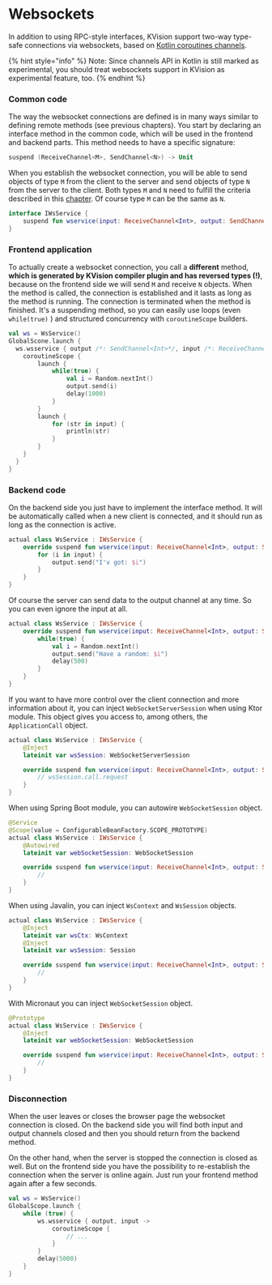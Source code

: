 # Websockets

In addition to using RPC-style interfaces, KVision support two-way type-safe connections via websockets, based on [Kotlin coroutines channels](https://kotlinlang.org/docs/reference/coroutines/channels.html). 

{% hint style="info" %}
Note: Since channels API in Kotlin is still marked as experimental, you should treat websockets support in KVision as experimental feature, too.
{% endhint %}

### Common code

The way the websocket connections are defined is in many ways similar to defining remote methods \(see previous chapters\). You start by declaring an interface method in the common code, which will be used in the frontend and backend parts. This method needs to have a specific signature:

```kotlin
suspend (ReceiveChannel<M>, SendChannel<N>) -> Unit
```

When you establish the websocket connection, you will be able to send objects of type `M` from the client to the server and send objects of type `N` from the server to the client. Both types `M` and `N` need to  fulfill the criteria described in this [chapter](common-code.md#method-parameters-and-return-value-must-be-of-supported-types). Of course type `M` can be the same as `N`.

```kotlin
interface IWsService {
    suspend fun wservice(input: ReceiveChannel<Int>, output: SendChannel<String>) {}
}
```

### Frontend application

To actually create a websocket connection, you call a **different** method, **which is generated by KVision compiler plugin and has reversed types \(!\)**, because on the frontend side we will send `M` and receive `N` objects. When the method is called, the connection is established and it lasts as long as the method is running. The connection is terminated when the method is finished. It's a suspending method, so you can easily use loops \(even `while(true)` \)  and structured concurrency with `coroutineScope` builders.

```kotlin
val ws = WsService()
GlobalScone.launch {
  ws.wsservice { output /*: SendChannel<Int>*/, input /*: ReceiveChannel<String>*/ ->
    coroutineScope {
        launch {
            while(true) {
                val i = Random.nextInt()
                output.send(i)
                delay(1000)
            }
        }
        launch {
            for (str in input) {
                println(str)
            }
        }
    }
  }
}
```

### Backend code

On the backend side you just have to implement the interface method. It will be automatically called when a new client is connected, and it should run as long as the connection is active.

```kotlin
actual class WsService : IWsService {
    override suspend fun wservice(input: ReceiveChannel<Int>, output: SendChannel<String>) {
        for (i in input) {
            output.send("I'v got: $i")
        }
    }
}
```

Of course the server can send data to the output channel at any time. So you can even ignore the input at all.

```kotlin
actual class WsService : IWsService {
    override suspend fun wservice(input: ReceiveChannel<Int>, output: SendChannel<String>) {
        while(true) {
            val i = Random.nextInt()
            output.send("Have a random: $i")
            delay(500)
        }
    }
}
```

If you want to have more control over the client connection and more information about it, you can inject `WebSocketServerSession` when using Ktor module. This object gives you access to, among others, the `ApplicationCall` object.

```kotlin
actual class WsService : IWsService {
    @Inject
    lateinit var wsSession: WebSocketServerSession

    override suspend fun wservice(input: ReceiveChannel<Int>, output: SendChannel<String>) {
        // wsSession.call.request
    }
}
```

When using Spring Boot module, you can autowire `WebSocketSession` object.

```kotlin
@Service
@Scope(value = ConfigurableBeanFactory.SCOPE_PROTOTYPE)
actual class WsService : IWsService {
    @Autowired
    lateinit var webSocketSession: WebSocketSession

    override suspend fun wservice(input: ReceiveChannel<Int>, output: SendChannel<String>) {
        //
    }
}
```

When using Javalin, you can inject `WsContext` and `WsSession` objects.

```kotlin
actual class WsService : IWsService {
    @Inject
    lateinit var wsCtx: WsContext
    @Inject
    lateinit var wsSession: Session

    override suspend fun wservice(input: ReceiveChannel<Int>, output: SendChannel<String>) {
        //
    }
}
```

With Micronaut you can inject `WebSocketSession` object.

```kotlin
@Prototype
actual class WsService : IWsService {
    @Inject
    lateinit var webSocketSession: WebSocketSession

    override suspend fun wservice(input: ReceiveChannel<Int>, output: SendChannel<String>) {
        //
    }
}
```

### Disconnection

When the user leaves or closes the browser page the websocket connection is closed. On the backend side you will find both input and output channels closed and then you should return from the backend method.

On the other hand, when the server is stopped the connection is closed as well. But on the frontend side you have the possibility to re-establish the connection when the server is online again. Just run your frontend method again after a few seconds.

```kotlin
val ws = WsService()
GlobalScope.launch {
    while (true) {
        ws.wsservice { output, input ->
            coroutineScope {
                // ...
            }
        }
        delay(5000)
    }
}
```

